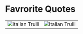 # Favrorite Quotes


<table width="100%">
    <tr>
        <td width="50%">
            <img class="zoom" src="https://www.bloo.vision/cms/wp-content/uploads/2020/02/vision-system_eye-and-brain-uai-1440x1164.png" alt="Italian Trulli"> 
        </td>
        <td width="50%">
            <img class="zoom" src="https://www.bloo.vision/cms/wp-content/uploads/2020/02/vision-system_eye-and-brain-uai-1440x1164.png" alt="Italian Trulli"> 
        </td>
    </tr>
</table>

